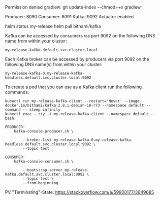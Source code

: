 Permission denied gradlew: git update-index --chmod=+x gradlew

Producer: 8090
Consumer: 8091
Kafka: 9092
Actuator enabled


helm status my-release
helm pull bitnami/kafka

Kafka can be accessed by consumers via port 9092 on the following DNS name from within your cluster:

    my-release-kafka.default.svc.cluster.local

Each Kafka broker can be accessed by producers via port 9092 on the following DNS name(s) from within your cluster:

    my-release-kafka-0.my-release-kafka-headless.default.svc.cluster.local:9092

To create a pod that you can use as a Kafka client run the following commands:

    kubectl run my-release-kafka-client --restart='Never' --image docker.io/bitnami/kafka:2.8.1-debian-10-r73 --namespace default --command -- sleep infinity
    kubectl exec --tty -i my-release-kafka-client --namespace default -- bash

    PRODUCER:
        kafka-console-producer.sh \

            --broker-list my-release-kafka-0.my-release-kafka-headless.default.svc.cluster.local:9092 \
            --topic test

    CONSUMER:
        kafka-console-consumer.sh \

            --bootstrap-server my-release-kafka.default.svc.cluster.local:9092 \
            --topic test \
            --from-beginning
			
			
PV "Terminating"-State: https://stackoverflow.com/a/59900177/3649685
